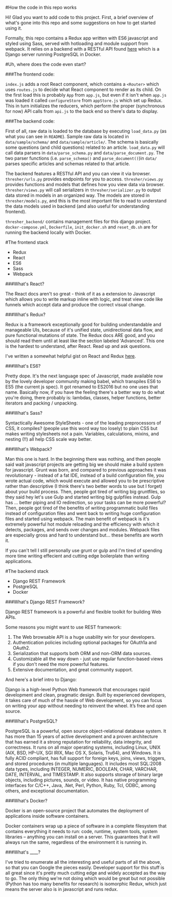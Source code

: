 #How the code in this repo works

Hi! Glad you want to add code to this project. First, a brief overview of what's gone into this repo and some suggestions on how to get started using it.

Formally, this repo contains a Redux app written with ES6 javascript and styled using Sass, served with hotloading and module support from webpack. It relies on a backend with a RESTful API found [here](https://github.com/Goodly/text-thresher-backend) which is a Django server running PostgreSQL in Docker.

#Uh, where does the code even start?

###The frontend code:

`index.js` adds a root React component, which contains a `<Router>` which uses `routes.js` to decide what React component to render as its child. On the first load this is probably `App` from `app.js`, but even if it isn't when `app.js` was loaded it called `configureStore` from `appStore.js` which set up Redux. This in turn initializes the reducers, which perform the proper (synchronous for now) API calls from `api.js` to the back end so there's data to display.

###The backend code:

First of all, raw data is loaded to the database by executing `load_data.py` (as what you can see in `README`). Sample raw data is located in `data/sample/schema/` and `data/sample/article/`. The schema is basically some questions (and child questions) related to an article. `load_data.py` will call data parsers in `data/parse_schema.py` and `data/parse_document.py`. The two parser functions (i.e. `parse_schema()` and `parse_document()`)in `data/` parses specific articles and schemas related to that article.  

The backend features a RESTful API and you can view it via browser. `thresher/urls.py` provides endpoints for you to access. `thresher/views.py` provides functions and models that defines how you view data via browser. `thresher/views.py` will call serializers in `thresher/serializer.py` to output data stored in models in an organized way. The models are stored in `thresher/models.py`, and this is the most important file to read to understand the data models used in backend (and also useful for understanding frontend).

`thresher_backend/` contains management files for this django project. `docker-compose.yml`, `Dockerfile`, `init_docker.sh` and `reset_db.sh` are for running the backend locally with Docker.

#The frontend stack
* Redux
* React
* ES6
* Sass
* Webpack

###What's React?

The React docs aren't so great - think of it as a extension to Javascript which allows you to write markup inline with logic, and treat view code like funnels which accept data and produce the correct visual change.

###What's Redux?

Redux is a framework exceptionally good for building understandable and manageable UIs, because of it's unified state, unidirectional data flow, and pure functional mutations of state. The Redux docs ARE good, and you should read them until at least like the section labeled 'Advanced'. This one is the hardest to understand, after React. Read up and ask questions.

I've written a somewhat helpful gist on React and Redux [here](https://gist.github.com/phorust/b4e61af8600f0b2843675f926a9f8ee0).

###What's ES6?

Pretty dope. It's the next language spec of Javascript, made available now by the lovely developer community making babel, which transpiles ES6 to ES5 (the current js spec). It got renamed to ES2016 but no one uses that name. Basically now, if you have the feeling there's a better way to do what you're doing, there probably is: lambdas, classes, helper functions, better iterators and packing / unpacking.

###What's Sass?

Syntactically Awesome StyleSheets - one of the leading preprocessors of CSS, it compiles? (people use this word way too losely) to plain CSS but makes writing stylesheets not a pain. Variables, calculations, mixins, and nesting (!!) all help CSS scale way better.

###What's Webpack?

Man this one is hard. In the beginning there was nothing, and then people said wait javascript projects are getting big we should make a build system for javascript. Grunt was born, and compared to previous approaches it was revolutionary - instead of a fat IDE, instead of a build configuration file, you wrote actual code, which would execute and allowed you to be prescriptive rather than descriptive (I think there's two better words to use but I forget) about your build process. Then, people got tired of writing big gruntfiles, so they said hey let's use Gulp and started writing big gulpfiles instead. Gulp has ... better piping and IO redirection, so your tasks can be more powerful? Then, people got tired of the benefits of writing programmatic build files instead of configuration files and went back to writing huge configuration files and started using webpack. The main benefit of webpack is it's extremely powerful hot module reloading and the efficiency with which it detects, packages, and sends over changes and modules. Webpack files are especially gross and hard to understand but... these benefits are worth it.

If you can't tell I still personally use grunt or gulp and I'm tired of spending more time writing effecient and cutting edge boilerplate than writing applications.

#The backend stack

* Django REST Framework
* PostgreSQL
* Docker

###What's Django REST Framework? 

Django REST framework is a powerful and flexible toolkit for building Web APIs.

Some reasons you might want to use REST framework:

1. The Web browsable API is a huge usability win for your developers.
2. Authentication policies including optional packages for OAuth1a and OAuth2.
3. Serialization that supports both ORM and non-ORM data sources.
4. Customizable all the way down - just use regular function-based views if you don't need the more powerful features.
5. Extensive documentation, and great community support.

And here's a brief intro to Django:

Django is a high-level Python Web framework that encourages rapid development and clean, pragmatic design. Built by experienced developers, it takes care of much of the hassle of Web development, so you can focus on writing your app without needing to reinvent the wheel. It’s free and open source.

###What's PostgreSQL?

PostgreSQL is a powerful, open source object-relational database system. It has more than 15 years of active development and a proven architecture that has earned it a strong reputation for reliability, data integrity, and correctness. It runs on all major operating systems, including Linux, UNIX (AIX, BSD, HP-UX, SGI IRIX, Mac OS X, Solaris, Tru64), and Windows. It is fully ACID compliant, has full support for foreign keys, joins, views, triggers, and stored procedures (in multiple languages). It includes most SQL:2008 data types, including INTEGER, NUMERIC, BOOLEAN, CHAR, VARCHAR, DATE, INTERVAL, and TIMESTAMP. It also supports storage of binary large objects, including pictures, sounds, or video. It has native programming interfaces for C/C++, Java, .Net, Perl, Python, Ruby, Tcl, ODBC, among others, and exceptional documentation.

###What's Docker?

Docker is an open-source project that automates the deployment of applications inside software containers.

Docker containers wrap up a piece of software in a complete filesystem that contains everything it needs to run: code, runtime, system tools, system libraries – anything you can install on a server. This guarantees that it will always run the same, regardless of the environment it is running in.

###What's ____?

I've tried to enumerate all the interesting and useful parts of all the above, so that you can Google the pieces easily. Developer support for this stuff is all great since it's pretty much cutting edge and widely accepted as the way to go. The only thing we're not doing which would be great but not possible (Python has too many benefits for research) is isomorphic Redux, which just means the server also is in javascript and runs redux.
